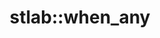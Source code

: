 ---
layout: free-function
title: stlab::when_any
entities:
  - kind: overloads
    list:
      - name: when_any
        pure-name: when_any
        defined-in-header: stlab/future.hpp
        declaration: |
            template <typename S, typename F, typename...Ts>
            auto when_any(S s, F f, future<Ts>... args);
        description: This function create a future that continues whenever the first future argument.
      - name: when_any
        pure-name: when_any
        defined-in-header: stlab/future.hpp
        declaration: |
            template <typename S, typename F, typename I> 
            auto when_any(S s, F f, const std::pair<I,I>& range);
        description: This function create a future that continues whenever the first future within the range succeeds
  - kind: parameters
    list:
      - name: s
        description: Scheduler which is used to schedule the resulting task
      - name: f
        description: Callable object that implements the task
      - name: args
        description: Futures that shall be joined
  - kind: result
    description: Creates a future that reduces a number of input futures to the first that successds
  - kind: example
    code: Fill in a code example
---